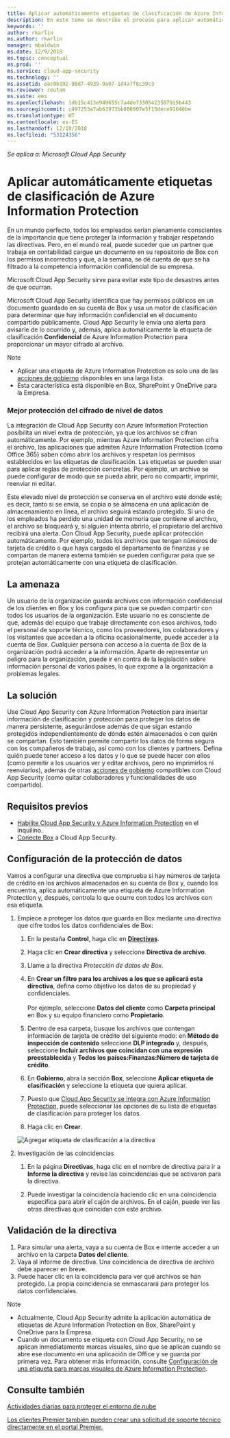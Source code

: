 ```yaml
---
title: Aplicar automáticamente etiquetas de clasificación de Azure Information Protection | Microsoft Docs
description: En este tema se describe el proceso para aplicar automáticamente etiquetas de clasificación de Azure Information Protection en Microsoft Cloud App Security.
keywords: ''
author: rkarlin
ms.author: rkarlin
manager: mbaldwin
ms.date: 12/9/2018
ms.topic: conceptual
ms.prod: ''
ms.service: cloud-app-security
ms.technology: ''
ms.assetid: eac0b192-98d7-4939-9a07-1d4a7f8c39c3
ms.reviewer: reutam
ms.suite: ems
ms.openlocfilehash: 1db15c413e949655c7a4de73305423507915b443
ms.sourcegitcommit: c497253a7ab63973bb806607e5f15dece91640be
ms.translationtype: HT
ms.contentlocale: es-ES
ms.lasthandoff: 12/10/2018
ms.locfileid: "53124356"
---
```

*Se aplica a: Microsoft Cloud App Security*



# <a name="automatically-apply-azure-information-protection-classification-labels"></a>Aplicar automáticamente etiquetas de clasificación de Azure Information Protection  

En un mundo perfecto, todos los empleados serían plenamente conscientes de la importancia que tiene proteger la información y trabajar respetando las directivas. Pero, en el mundo real, puede suceder que un partner que trabaja en contabilidad cargue un documento en su repositorio de Box con los permisos incorrectos y que, a la semana, se dé cuenta de que se ha filtrado a la competencia información confidencial de su empresa. 

Microsoft Cloud App Security sirve para evitar este tipo de desastres antes de que ocurran.

Microsoft Cloud App Security identifica que hay permisos públicos en un documento guardado en su cuenta de Box y usa un motor de clasificación para determinar que hay información confidencial en el documento compartido públicamente. Cloud App Security le envía una alerta para avisarle de lo ocurrido y, además, aplica automáticamente la etiqueta de clasificación **Confidencial** de Azure Information Protection para proporcionar un mayor cifrado al archivo. 

>[!NOTE]
> - Aplicar una etiqueta de Azure Information Protection es solo una de las [acciones de gobierno](governance-actions.md) disponibles en una larga lista.
> - Esta característica está disponible en Box, SharePoint y OneDrive para la Empresa.

### <a name="enhanced-data-level-encryption-protection"></a>Mejor protección del cifrado de nivel de datos

La integración de Cloud App Security con Azure Information Protection posibilita un nivel extra de protección, ya que los archivos se cifran automáticamente. Por ejemplo, mientras Azure Information Protection cifra el archivo, las aplicaciones que admiten Azure Information Protection (como Office 365) saben cómo abrir los archivos y respetan los permisos establecidos en las etiquetas de clasificación. Las etiquetas se pueden usar para aplicar reglas de protección concretas. Por ejemplo, un archivo se puede configurar de modo que se pueda abrir, pero no compartir, imprimir, reenviar ni editar. 

Este elevado nivel de protección se conserva en el archivo esté donde esté; es decir, tanto si se envía, se copia o se almacena en una aplicación de almacenamiento en línea, el archivo seguirá estando protegido. Si uno de los empleados ha perdido una unidad de memoria que contiene el archivo, el archivo se bloqueará y, si alguien intenta abrirlo, el propietario del archivo recibirá una alerta. Con Cloud App Security, puede aplicar protección automáticamente. Por ejemplo, todos los archivos que tengan números de tarjeta de crédito o que haya cargado el departamento de finanzas y se compartan de manera externa también se pueden configurar para que se protejan automáticamente con una etiqueta de clasificación. 

## <a name="the-threat"></a>La amenaza 
Un usuario de la organización guarda archivos con información confidencial de los clientes en Box y los configura para que se puedan compartir con todos los usuarios de la organización. Este usuario no es consciente de que, además del equipo que trabaje directamente con esos archivos, todo el personal de soporte técnico, como los proveedores, los colaboradores y los visitantes que accedan a la oficina ocasionalmente, puede acceder a la cuenta de Box. Cualquier persona con acceso a la cuenta de Box de la organización podrá acceder a la información. Aparte de representar un peligro para la organización, puede ir en contra de la legislación sobre información personal de varios países, lo que expone a la organización a problemas legales.

## <a name="the-solution"></a>La solución
Use Cloud App Security con Azure Information Protection para insertar información de clasificación y protección para proteger los datos de manera persistente, asegurándose además de que sigan estando protegidos independientemente de dónde estén almacenados o con quién se compartan. Esto también permite compartir los datos de forma segura con los compañeros de trabajo, así como con los clientes y partners. Defina quién puede tener acceso a los datos y lo que se puede hacer con ellos (como permitir a los usuarios ver y editar archivos, pero no imprimirlos ni reenviarlos), además de otras [acciones de gobierno](governance-actions.md) compatibles con Cloud App Security (como quitar colaboradores y funcionalidades de uso compartido).

## <a name="prerequisites"></a>Requisitos previos

- [Habilite Cloud App Security y Azure Information Protection](azip-integration.md) en el inquilino.
- [Conecte Box](connect-box-to-microsoft-cloud-app-security.md) a Cloud App Security.

## <a name="setting-up-data-protection"></a>Configuración de la protección de datos

Vamos a configurar una directiva que comprueba si hay números de tarjeta de crédito en los archivos almacenados en su cuenta de Box y, cuando los encuentra, aplica automáticamente una etiqueta de Azure Information Protection y, después, controla lo que ocurre con todos los archivos con esa etiqueta.

1. Empiece a proteger los datos que guarda en Box mediante una directiva que cifre todos los datos confidenciales de Box:

    1. En la pestaña **Control**, haga clic en [**Directivas**](control-cloud-apps-with-policies.md). 
    
    2. Haga clic en **Crear directiva** y seleccione **Directiva de archivo**.
    
    3. Llame a la directiva *Protección de datos de Box*.
    
    4. En **Crear un filtro para los archivos a los que se aplicará esta directiva**, defina como objetivo los datos de su propiedad y confidenciales.<br></br>
    Por ejemplo, seleccione **Datos del cliente** como **Carpeta principal** en Box y su equipo financiero como **Propietario**.
    
    4. Dentro de esa carpeta, busque los archivos que contengan información de tarjeta de crédito del siguiente modo: en **Método de inspección de contenido** seleccione **DLP integrado** y, después, seleccione **Incluir archivos que coincidan con una expresión preestablecida** y **Todos los países:Finanzas:Número de tarjeta de crédito**.
    
    5. En **Gobierno**, abra la sección **Box**, seleccione **Aplicar etiqueta de clasificación** y seleccione la etiqueta que quiera aplicar.
    
    6. Puesto que [Cloud App Security se integra con Azure Information Protection](azip-integration.md), puede seleccionar las opciones de su lista de etiquetas de clasificación para proteger los datos.
 
    7. Haga clic en **Crear**. 
   
   ![Agregar etiqueta de clasificación a la directiva](./media/aip-auto-policy.png)
     
2. Investigación de las coincidencias
    
    1. En la página **Directivas**, haga clic en el nombre de directiva para ir a **Informe la directiva** y revise las coincidencias que se activaron para la directiva.

    2. Puede investigar la coincidencia haciendo clic en una coincidencia específica para abrir el cajón de archivos. En el cajón, puede ver las otras directivas que coincidan con este archivo. 
     
## <a name="validating-your-policy"></a>Validación de la directiva

1. Para simular una alerta, vaya a su cuenta de Box e intente acceder a un archivo en la carpeta **Datos del cliente**.
3. Vaya al informe de directiva. Una coincidencia de directiva de archivo debe aparecer en breve. 
4. Puede hacer clic en la coincidencia para ver qué archivos se han protegido. La propia coincidencia se enmascarará para proteger los datos confidenciales. 

>[!NOTE]
> - Actualmente, Cloud App Security admite la aplicación automática de etiquetas de Azure Information Protection en Box, SharePoint y OneDrive para la Empresa.
> - Cuando un documento se etiqueta con Cloud App Security, no se aplican inmediatamente marcas visuales, sino que se aplican cuando se abre ese documento en una aplicación de Office y se guarda por primera vez. Para obtener más información, consulte [Configuración de una etiqueta para marcas visuales de Azure Information Protection](https://docs.microsoft.com/information-protection/deploy-use/configure-policy-markings#when-visual-markings-are-applied).

 ## <a name="see-also"></a>Consulte también  
[Actividades diarias para proteger el entorno de nube](daily-activities-to-protect-your-cloud-environment.md)   

[Los clientes Premier también pueden crear una solicitud de soporte técnico directamente en el portal Premier.](https://premier.microsoft.com/)  
  
  